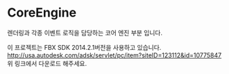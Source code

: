 ﻿# CoreEngine

렌더링과 각종 이벤트 로직을 담당하는 코어 엔진 부분 입니다.

이 프로젝트는 FBX SDK 2014.2.1버전을 사용하고 있습니다.
http://usa.autodesk.com/adsk/servlet/pc/item?siteID=123112&id=10775847
위 링크에서 다운로드 해주세요.